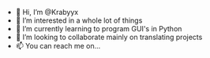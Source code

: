 - 👋 Hi, I’m @Krabyyx
- 👀 I’m interested in a whole lot of things
- 🌱 I’m currently learning to program GUI's in Python
- 💞️ I’m looking to collaborate mainly on translating projects
- 📫 You can reach me on...

<!---
Krabyyx/Krabyyx is a ✨ special ✨ repository because its `README.md` (this file) appears on your GitHub profile.
You can click the Preview link to take a look at your changes.
--->
